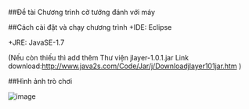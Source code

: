 ##Đề tài
Chương trình cờ tướng đánh với máy

##Cách cài đặt và chạy chương trình
+IDE: Eclipse

+JRE: JavaSE-1.7

(Nếu còn thiếu thì add thêm Thư viện jlayer-1.0.1.jar 
Link download:http://www.java2s.com/Code/Jar/j/Downloadjlayer101jar.htm )

##Hình ảnh trò chơi

![image](https://user-images.githubusercontent.com/56263757/147412058-5be4e3eb-7cc1-4ff8-903e-3c34ff544a31.png)

